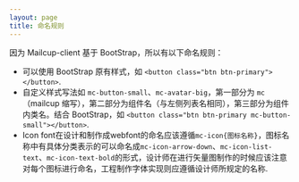 ```yaml
---
layout: page
title: 命名规则
---
```


因为 Mailcup-client 基于 BootStrap，所以有以下命名规则：

* 可以使用 BootStrap 原有样式，如 `<button class="btn btn-primary"></button>`.
* 自定义样式写法如 `mc-button-small`、`mc-avatar-big`，第一部分为 `mc`（mailcup 缩写），第二部分为组件名（与左侧列表名相同），第三部分为组件内类名。结合 BootStrap，如 `<button class="btn btn-primary mc-button-small"></button>`.
* Icon font在设计和制作成webfont的命名应该遵循`mc-icon{图标名称}`，图标名称中有具体分类表示的可以命名成`mc-icon-arrow-down`、`mc-icon-list-text`、`mc-icon-text-bold`的形式，设计师在进行矢量图制作的时候应该注意对每个图标进行命名，工程制作字体实现则应遵循设计师所规定的名称.